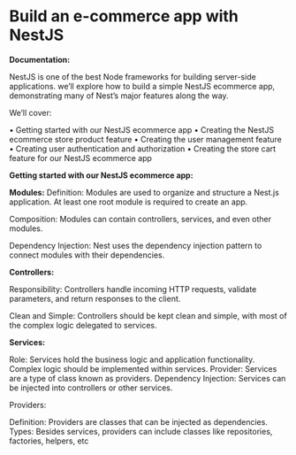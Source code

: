 # Build an e-commerce app with NestJS

**Documentation:**

NestJS is one of the best Node frameworks for building server-side 
applications. we’ll explore how to build a simple NestJS ecommerce app, 
demonstrating many of Nest’s major features along the way.

We’ll cover:

• Getting started with our NestJS ecommerce app
• Creating the NestJS ecommerce store product feature
• Creating the user management feature
• Creating user authentication and authorization
• Creating the store cart feature for our NestJS ecommerce app

**Getting started with our NestJS ecommerce app:**

**Modules:**
Definition: Modules are used to organize and structure a Nest.js application. 
At least one root module is required to create an app.

Composition: Modules can contain controllers, services, and even other 
modules.

Dependency Injection: Nest uses the dependency injection pattern to 
connect modules with their dependencies.

**Controllers:**

Responsibility: Controllers handle incoming HTTP requests, validate 
parameters, and return responses to the client.

Clean and Simple: Controllers should be kept clean and simple, with most of 
the complex logic delegated to services.

**Services:**

Role: Services hold the business logic and application functionality. Complex 
logic should be implemented within services.
Provider: Services are a type of class known as providers.
Dependency Injection: Services can be injected into controllers or other 
services.

Providers:

Definition: Providers are classes that can be injected as dependencies.
Types: Besides services, providers can include classes like repositories, 
factories, helpers, etc
